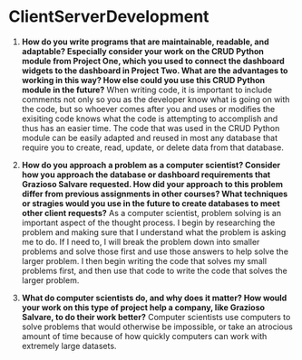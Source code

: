 # ClientServerDevelopment
1. **How do you write programs that are maintainable, readable, and adaptable? Especially consider your work on the CRUD Python module from Project One, which you used to connect the dashboard widgets to the dashboard in Project Two. What are the advantages to working in this way? How else could you use this CRUD Python module in the future?**
When writing code, it is important to include comments not only so you as the developer know what is going on with the code, but so whoever comes after you and uses or modifies the exisiting code knows what the code is attempting to accomplish and thus has an easier time. The code that was used in the CRUD Python module can be easily adapted and reused in most any database that require you to create, read, update, or delete data from that database.

2. **How do you approach a problem as a computer scientist? Consider how you approach the database or dashboard requirements that Grazioso Salvare requested. How did your approach to this problem differ from previous assignments in other courses? What techniques or stragies would you use in the future to create databases to meet other client requests?**
As a computer scientist, problem solving is an important aspect of the thought process. I begin by researching the problem and making sure that I understand what the problem is asking me to do. If I need to, I will break the problem down into smaller problems and solve those first and use those answers to help solve the larger problem. I then begin writing the code that solves my small problems first, and then use that code to write the code that solves the larger problem. 

3. **What do computer scientists do, and why does it matter? How would your work on this type of project help a company, like Grazioso Salvare, to do their work better?**
Computer scientists use computers to solve problems that would otherwise be impossible, or take an atrocious amount of time because of how quickly computers can work with extremely large datasets. 
